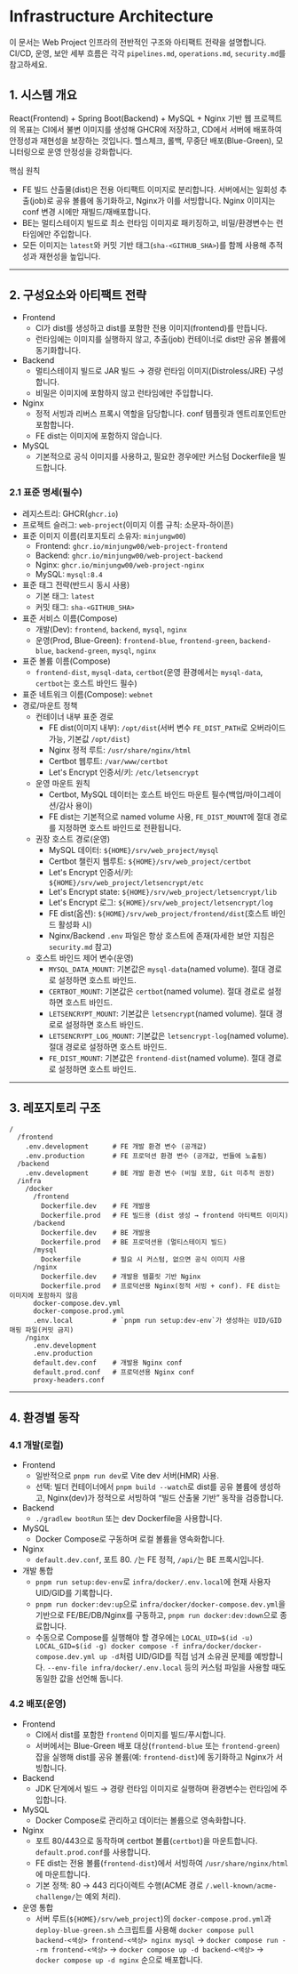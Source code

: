 # Infrastructure Architecture

이 문서는 Web Project 인프라의 전반적인 구조와 아티팩트 전략을 설명합니다. CI/CD, 운영, 보안 세부 흐름은 각각 `pipelines.md`, `operations.md`, `security.md`를 참고하세요.

## 1. 시스템 개요

React(Frontend) + Spring Boot(Backend) + MySQL + Nginx 기반 웹 프로젝트의 목표는 CI에서 불변 이미지를 생성해 GHCR에 저장하고, CD에서 서버에 배포하여 안정성과 재현성을 보장하는 것입니다. 헬스체크, 롤백, 무중단 배포(Blue-Green), 모니터링으로 운영 안정성을 강화합니다.

핵심 원칙

- FE 빌드 산출물(dist)은 전용 아티팩트 이미지로 분리합니다. 서버에서는 일회성 추출(job)로 공유 볼륨에 동기화하고, Nginx가 이를 서빙합니다. Nginx 이미지는 conf 변경 시에만 재빌드/재배포합니다.
- BE는 멀티스테이지 빌드로 최소 런타임 이미지로 패키징하고, 비밀/환경변수는 런타임에만 주입합니다.
- 모든 이미지는 `latest`와 커밋 기반 태그(`sha-<GITHUB_SHA>`)를 함께 사용해 추적성과 재현성을 높입니다.

---

## 2. 구성요소와 아티팩트 전략

- Frontend
  - CI가 dist를 생성하고 dist를 포함한 전용 이미지(frontend)를 만듭니다.
  - 런타임에는 이미지를 실행하지 않고, 추출(job) 컨테이너로 dist만 공유 볼륨에 동기화합니다.
- Backend
  - 멀티스테이지 빌드로 JAR 빌드 → 경량 런타임 이미지(Distroless/JRE) 구성합니다.
  - 비밀은 이미지에 포함하지 않고 런타임에만 주입합니다.
- Nginx
  - 정적 서빙과 리버스 프록시 역할을 담당합니다. conf 템플릿과 엔트리포인트만 포함합니다.
  - FE dist는 이미지에 포함하지 않습니다.
- MySQL
  - 기본적으로 공식 이미지를 사용하고, 필요한 경우에만 커스텀 Dockerfile을 빌드합니다.

### 2.1 표준 명세(필수)

- 레지스트리: GHCR(`ghcr.io`)
- 프로젝트 슬러그: `web-project`(이미지 이름 규칙: 소문자-하이픈)
- 표준 이미지 이름(리포지토리 소유자: `minjungw00`)
  - Frontend: `ghcr.io/minjungw00/web-project-frontend`
  - Backend: `ghcr.io/minjungw00/web-project-backend`
  - Nginx: `ghcr.io/minjungw00/web-project-nginx`
  - MySQL: `mysql:8.4`
- 표준 태그 전략(반드시 동시 사용)
  - 기본 태그: `latest`
  - 커밋 태그: `sha-<GITHUB_SHA>`
- 표준 서비스 이름(Compose)
  - 개발(Dev): `frontend`, `backend`, `mysql`, `nginx`
  - 운영(Prod, Blue-Green): `frontend-blue`, `frontend-green`, `backend-blue`, `backend-green`, `mysql`, `nginx`
- 표준 볼륨 이름(Compose)
  - `frontend-dist`, `mysql-data`, `certbot`(운영 환경에서는 `mysql-data`, `certbot`는 호스트 바인드 필수)
- 표준 네트워크 이름(Compose): `webnet`
- 경로/마운트 정책
  - 컨테이너 내부 표준 경로
    - FE dist(이미지 내부): `/opt/dist`(서버 변수 `FE_DIST_PATH`로 오버라이드 가능, 기본값 `/opt/dist`)
    - Nginx 정적 루트: `/usr/share/nginx/html`
    - Certbot 웹루트: `/var/www/certbot`
    - Let's Encrypt 인증서/키: `/etc/letsencrypt`
  - 운영 마운트 원칙
    - Certbot, MySQL 데이터는 호스트 바인드 마운트 필수(백업/마이그레이션/감사 용이)
    - FE dist는 기본적으로 named volume 사용, `FE_DIST_MOUNT`에 절대 경로를 지정하면 호스트 바인드로 전환됩니다.
  - 권장 호스트 경로(운영)
    - MySQL 데이터: `${HOME}/srv/web_project/mysql`
    - Certbot 챌린지 웹루트: `${HOME}/srv/web_project/certbot`
    - Let's Encrypt 인증서/키: `${HOME}/srv/web_project/letsencrypt/etc`
    - Let's Encrypt state: `${HOME}/srv/web_project/letsencrypt/lib`
    - Let's Encrypt 로그: `${HOME}/srv/web_project/letsencrypt/log`
    - FE dist(옵션): `${HOME}/srv/web_project/frontend/dist`(호스트 바인드 활성화 시)
    - Nginx/Backend `.env` 파일은 항상 호스트에 존재(자세한 보안 지침은 `security.md` 참고)
  - 호스트 바인드 제어 변수(운영)
    - `MYSQL_DATA_MOUNT`: 기본값은 `mysql-data`(named volume). 절대 경로로 설정하면 호스트 바인드.
    - `CERTBOT_MOUNT`: 기본값은 `certbot`(named volume). 절대 경로로 설정하면 호스트 바인드.
    - `LETSENCRYPT_MOUNT`: 기본값은 `letsencrypt`(named volume). 절대 경로로 설정하면 호스트 바인드.
    - `LETSENCRYPT_LOG_MOUNT`: 기본값은 `letsencrypt-log`(named volume). 절대 경로로 설정하면 호스트 바인드.
    - `FE_DIST_MOUNT`: 기본값은 `frontend-dist`(named volume). 절대 경로로 설정하면 호스트 바인드.

---

## 3. 레포지토리 구조

```
/
  /frontend
    .env.development      # FE 개발 환경 변수 (공개값)
    .env.production       # FE 프로덕션 환경 변수 (공개값, 번들에 노출됨)
  /backend
    .env.development      # BE 개발 환경 변수 (비밀 포함, Git 미추적 권장)
  /infra
    /docker
      /frontend
        Dockerfile.dev    # FE 개발용
        Dockerfile.prod   # FE 빌드용 (dist 생성 → frontend 아티팩트 이미지)
      /backend
        Dockerfile.dev    # BE 개발용
        Dockerfile.prod   # BE 프로덕션용 (멀티스테이지 빌드)
      /mysql
        Dockerfile        # 필요 시 커스텀, 없으면 공식 이미지 사용
      /nginx
        Dockerfile.dev    # 개발용 템플릿 기반 Nginx
        Dockerfile.prod   # 프로덕션용 Nginx(정적 서빙 + conf). FE dist는 이미지에 포함하지 않음
      docker-compose.dev.yml
      docker-compose.prod.yml
      .env.local          # `pnpm run setup:dev-env`가 생성하는 UID/GID 매핑 파일(커밋 금지)
    /nginx
      .env.development
      .env.production
      default.dev.conf    # 개발용 Nginx conf
      default.prod.conf   # 프로덕션용 Nginx conf
      proxy-headers.conf
```

---

## 4. 환경별 동작

### 4.1 개발(로컬)

- Frontend
  - 일반적으로 `pnpm run dev`로 Vite dev 서버(HMR) 사용.
  - 선택: 빌더 컨테이너에서 `pnpm build --watch`로 dist를 공유 볼륨에 생성하고, Nginx(dev)가 정적으로 서빙하여 “빌드 산출물 기반” 동작을 검증합니다.
- Backend
  - `./gradlew bootRun` 또는 dev Dockerfile을 사용합니다.
- MySQL
  - Docker Compose로 구동하며 로컬 볼륨을 영속화합니다.
- Nginx
  - `default.dev.conf`, 포트 80. `/`는 FE 정적, `/api/`는 BE 프록시입니다.
- 개발 통합
  - `pnpm run setup:dev-env`로 `infra/docker/.env.local`에 현재 사용자 UID/GID를 기록합니다.
  - `pnpm run docker:dev:up`으로 `infra/docker/docker-compose.dev.yml`을 기반으로 FE/BE/DB/Nginx를 구동하고, `pnpm run docker:dev:down`으로 종료합니다.
  - 수동으로 Compose를 실행해야 할 경우에는 `LOCAL_UID=$(id -u) LOCAL_GID=$(id -g) docker compose -f infra/docker/docker-compose.dev.yml up -d`처럼 UID/GID를 직접 넘겨 소유권 문제를 예방합니다. `--env-file infra/docker/.env.local` 등의 커스텀 파일을 사용할 때도 동일한 값을 선언해 둡니다.

### 4.2 배포(운영)

- Frontend
  - CI에서 dist를 포함한 `frontend` 이미지를 빌드/푸시합니다.
  - 서버에서는 Blue-Green 배포 대상(`frontend-blue` 또는 `frontend-green`) 잡을 실행해 dist를 공유 볼륨(예: `frontend-dist`)에 동기화하고 Nginx가 서빙합니다.
- Backend
  - JDK 단계에서 빌드 → 경량 런타임 이미지로 실행하며 환경변수는 런타임에 주입합니다.
- MySQL
  - Docker Compose로 관리하고 데이터는 볼륨으로 영속화합니다.
- Nginx
  - 포트 80/443으로 동작하며 certbot 볼륨(`certbot`)을 마운트합니다. `default.prod.conf`를 사용합니다.
  - FE dist는 전용 볼륨(`frontend-dist`)에서 서빙하여 `/usr/share/nginx/html`에 마운트합니다.
  - 기본 정책: 80 → 443 리다이렉트 수행(ACME 경로 `/.well-known/acme-challenge/`는 예외 처리).
- 운영 통합
  - 서버 루트(`${HOME}/srv/web_project`)의 `docker-compose.prod.yml`과 `deploy-blue-green.sh` 스크립트를 사용해 `docker compose pull backend-<색상> frontend-<색상> nginx mysql` → `docker compose run --rm frontend-<색상>` → `docker compose up -d backend-<색상>` → `docker compose up -d nginx` 순으로 배포합니다.
